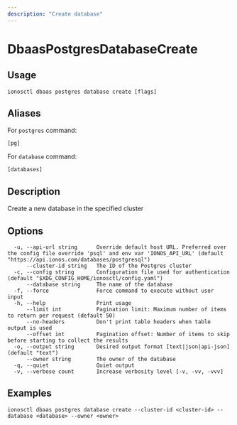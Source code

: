 ```yaml
---
description: "Create database"
---
```


# DbaasPostgresDatabaseCreate

## Usage

```text
ionosctl dbaas postgres database create [flags]
```

## Aliases

For `postgres` command:

```text
[pg]
```

For `database` command:

```text
[databases]
```

## Description

Create a new database in the specified cluster

## Options

```text
  -u, --api-url string      Override default host URL. Preferred over the config file override 'psql' and env var 'IONOS_API_URL' (default "https://api.ionos.com/databases/postgresql")
      --cluster-id string   The ID of the Postgres cluster
  -c, --config string       Configuration file used for authentication (default "$XDG_CONFIG_HOME/ionosctl/config.yaml")
      --database string     The name of the database
  -f, --force               Force command to execute without user input
  -h, --help                Print usage
      --limit int           Pagination limit: Maximum number of items to return per request (default 50)
      --no-headers          Don't print table headers when table output is used
      --offset int          Pagination offset: Number of items to skip before starting to collect the results
  -o, --output string       Desired output format [text|json|api-json] (default "text")
      --owner string        The owner of the database
  -q, --quiet               Quiet output
  -v, --verbose count       Increase verbosity level [-v, -vv, -vvv]
```

## Examples

```text
ionosctl dbaas postgres database create --cluster-id <cluster-id> --database <database> --owner <owner>
```

